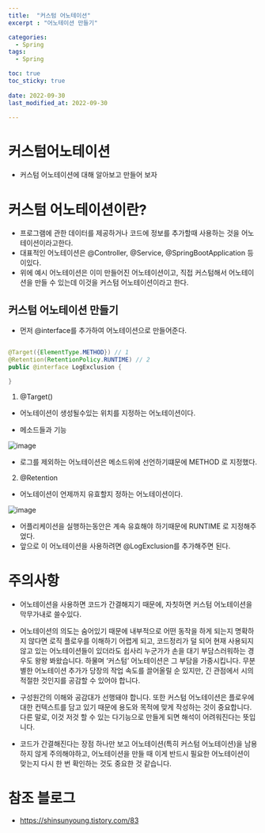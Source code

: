 ```yaml
---
title:  "커스텀 어노테이션"
excerpt : "어노테이션 만들기"

categories:
  - Spring
tags:
  - Spring

toc: true
toc_sticky: true
 
date: 2022-09-30
last_modified_at: 2022-09-30

--- 
```



# 커스텀어노테이션
- 커스텀 어노테이션에 대해 알아보고 만들어 보자


# 커스텀 어노테이션이란?

- 프로그램에 관한 데이터를 제공하거나 코드에 정보를 추가할때 사용하는 것을 어노테이션이라고한다.
- 대표적인 어노테이션은 @Controller, @Service, @SpringBootApplication 등이있다.
- 위에 예시 어노테이션은 이미 만들어진 어노테이션이고, 직접 커스텀해서 어노테이션을 만들 수 있는데 이것을 커스텀 어노테이션이라고 한다.

## 커스텀 어노테이션 만들기

- 먼저 @interface를 추가하여 어노테이션으로 만들어준다.

```java

@Target({ElementType.METHOD}) // 1
@Retention(RetentionPolicy.RUNTIME) // 2
public @interface LogExclusion {

}

```

1. @Target()

- 어노테이션이 생성될수있는 위치를 지정하는 어노테이션이다.

- 메소드들과 기능

![image](https://user-images.githubusercontent.com/101306770/192918166-8fdb00d7-9b79-4900-b407-73d405c82f41.png)

- 로그를 제외하는 어노테이션은 메소드위에 선언하기떄문에 METHOD 로 지정했다.

2. @Retention

- 어노테이션이 언제까지 유효할지 정하는 어노테이션이다.

![image](https://user-images.githubusercontent.com/101306770/192918315-f7299c9c-4681-40ac-98c7-a78eae189ad5.png)

- 어플리케이션을 실행하는동안은 계속 유효해야 하기때문에 RUNTIME 로 지정해주었다.
- 앞으로 이 어노테이션을 사용하려면 @LogExclusion를 추가해주면 된다.


# 주의사항

- 어노테이션을 사용하면 코드가 간결해지기 때문에, 자칫하면 커스텀 어노테이션을 막무가내로 쓸수있다. 
- 어노테이션의 의도는 숨어있기 때문에 내부적으로 어떤 동작을 하게 되는지 명확하지 않다면 로직 플로우를 이해하기 어렵게 되고, 코드정리가 덜 되어 현재 사용되지 않고 있는 어노테이션들이 있더라도 쉽사리 누군가가 손을 대기 부담스러워하는 경우도 왕왕 봐왔습니다. 하물며 ‘커스텀’ 어노테이션은 그 부담을 가중시킵니다. 무분별한 어노테이션 추가가 당장의 작업 속도를 끌어올릴 순 있지만, 긴 관점에서 시의적절한 것인지를 공감할 수 있어야 합니다.

- 구성원간의 이해와 공감대가 선행돼야 합니다. 또한 커스텀 어노테이션은 플로우에 대한 컨텍스트를 담고 있기 때문에 용도와 목적에 맞게 작성하는 것이 중요합니다. 다른 말로, 이것 저것 할 수 있는 다기능으로 만들게 되면 해석이 어려워진다는 뜻입니다.

- 코드가 간결해진다는 장점 하나만 보고 어노테이션(특히 커스텀 어노테이션)을 남용하지 않게 주의해야하고, 어노테이션을 만들 때 이게 반드시 필요한 어노테이션이 맞는지 다시 한 번 확인하는 것도 중요한 것 같습니다.


# 참조 블로그

- https://shinsunyoung.tistory.com/83